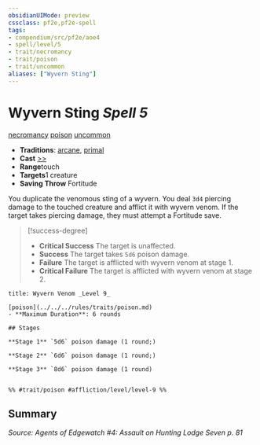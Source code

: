 ```yaml
---
obsidianUIMode: preview
cssclass: pf2e,pf2e-spell
tags:
- compendium/src/pf2e/aoe4
- spell/level/5
- trait/necromancy
- trait/poison
- trait/uncommon
aliases: ["Wyvern Sting"]
---
```

# Wyvern Sting *Spell 5*   
[necromancy](../../rules/traits/necromancy.md)  [poison](../../rules/traits/poison.md)  [uncommon](../../rules/traits/uncommon.md)  

- **Traditions**: [arcane](../../rules/traits/arcane.md), [primal](../../rules/traits/primal.md)
- **Cast** [>>](../../rules/core-rulebook/chapter-9-playing-the-game.md#Actions "Two-Action") 
- **Range**touch
- **Targets**1 creature
- **Saving Throw** Fortitude

You duplicate the venomous sting of a wyvern. You deal `3d4` piercing damage to the touched creature and afflict it with wyvern venom. If the target takes piercing damage, they must attempt a Fortitude save.

> [!success-degree] 
> - **Critical Success** The target is unaffected.
> - **Success** The target takes `5d6` poison damage.
> - **Failure** The target is afflicted with wyvern venom at stage 1.
> - **Critical Failure** The target is afflicted with wyvern venom at stage 2.

```ad-inline-affliction
title: Wyvern Venom _Level 9_

[poison](../../../rules/traits/poison.md)  
- **Maximum Duration**: 6 rounds

## Stages

**Stage 1** `5d6` poison damage (1 round;)

**Stage 2** `6d6` poison damage (1 round;)

**Stage 3** `8d6` poison damage (1 round)


%% #trait/poison #affliction/level/level-9 %%
```

## Summary

*Source: Agents of Edgewatch #4: Assault on Hunting Lodge Seven p. 81*
